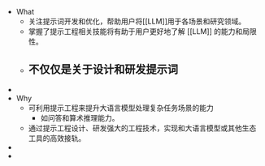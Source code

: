 - What
	- 关注提示词开发和优化，帮助用户将[[LLM]]用于各场景和研究领域。
	- 掌握了提示工程相关技能将有助于用户更好地了解 [[LLM]] 的能力和局限性。
	- 不仅仅是关于设计和研发提示词
		-
-
- Why
	- 可利用提示工程来提升大语言模型处理复杂任务场景的能力
		- 如问答和算术推理能力。
	- 通过提示工程设计、研发强大的工程技术，实现和大语言模型或其他生态工具的高效接轨。
-
-
